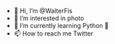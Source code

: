 - 👋 Hi, I’m @WalterFis
- 👀 I’m interested in photo
- 🌱 I’m currently learning Python
 💞️ 
- 📫 How to reach me Twitter

<!---
WalterFis/WalterFis is a ✨ special ✨ repository because its `README.md` (this file) appears on your GitHub profile.
You can click the Preview link to take a look at your changes.
--->
